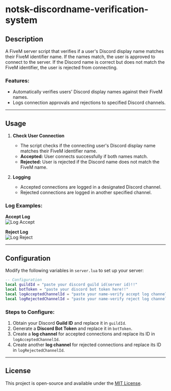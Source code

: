 # notsk-discordname-verification-system

## Description

A FiveM server script that verifies if a user's Discord display name matches their FiveM identifier name. If the names match, the user is approved to connect to the server. If the Discord name is correct but does not match the FiveM identifier, the user is rejected from connecting.

### Features:
- Automatically verifies users' Discord display names against their FiveM names.
- Logs connection approvals and rejections to specified Discord channels.

---

## Usage

1. **Check User Connection**  
   - The script checks if the connecting user's Discord display name matches their FiveM identifier name.  
   - **Accepted:** User connects successfully if both names match.  
   - **Rejected:** User is rejected if the Discord name does not match the FiveM name.  

2. **Logging**  
   - Accepted connections are logged in a designated Discord channel.  
   - Rejected connections are logged in another specified channel.  

### Log Examples:
**Accept Log**  
![Log Accept](https://cdn.discordapp.com/attachments/1256542322653401174/1319580947829493780/Screenshot_2024-12-20-13-36-51-988_com.discord-edit.jpg?ex=67667b06&is=67652986&hm=6d611c6a0c143d27e9ead48c6c3c3bb879e7a6c693609ddca52260c78f1d57d8&)  

**Reject Log**  
![Log Reject](https://cdn.discordapp.com/attachments/1256542322653401174/1319580960680968222/Screenshot_2024-12-20-13-37-27-999_com.discord-edit.jpg?ex=67667b09&is=67652989&hm=899fe1e83f20e5bd7a1fedae9a0643104dd0c08577b1bb05fa9699aa8c478611&)  

---

## Configuration

Modify the following variables in `server.lua` to set up your server:

```lua
-- Configuration
local guildId = "paste your discord guild id(server id)!!"
local botToken = "paste your discord bot token here!!"
local logAcceptedChannelId = "paste your name-verify accept log channel id!!"
local logRejectedChannelId = "paste your name-verify reject log channel id!!"
```

### Steps to Configure:
1. Obtain your Discord **Guild ID** and replace it in `guildId`.
2. Generate a **Discord Bot Token** and replace it in `botToken`.
3. Create a **log channel** for accepted connections and replace its ID in `logAcceptedChannelId`.
4. Create another **log channel** for rejected connections and replace its ID in `logRejectedChannelId`.

---

## License

This project is open-source and available under the [MIT License](LICENSE).
